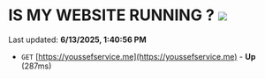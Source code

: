# IS MY WEBSITE RUNNING ? [![](https://img.shields.io/static/v1?label=Sponsor&message=%E2%9D%A4&logo=GitHub&color=%23fe8e86)](https://github.com/sponsors/Youssef-Lehmam)

Last updated: **6/13/2025, 1:40:56 PM**

- `GET` [https://youssefservice.me](https://youssefservice.me) - **Up** (287ms)
